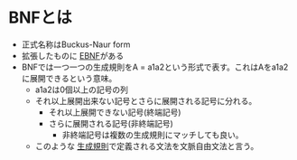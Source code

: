 # BNFとは
* 正式名称はBuckus-Naur form
* 拡張したものに [EBNF](./EBNF.md)がある
* BNFでは一つ一つの生成規則をA = a1a2という形式で表す。これはAをa1a2に展開できるという意味。
    * a1a2は0個以上の記号の列
    * それ以上展開出来ない記号とさらに展開される記号に分れる。
        * それ以上展開できない記号(終端記号)
        * さらに展開される記号(非終端記号)
            * 非終端記号は複数の生成規則にマッチしても良い。
    * このような [生成規則](./productionRule.md)で定義される文法を文脈自由文法と言う。


